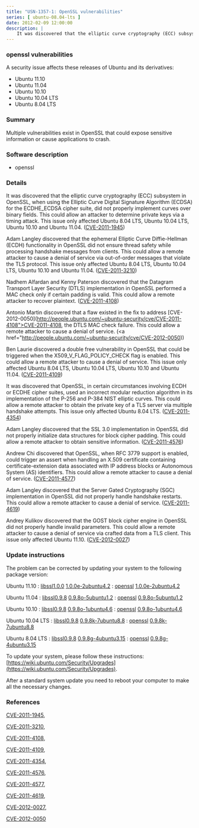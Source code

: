 ```yaml
---
title: "USN-1357-1: OpenSSL vulnerabilities"
series: [ ubuntu-08.04-lts ]
date: 2012-02-09 12:00:00
description: |
    It was discovered that the elliptic curve cryptography (ECC) subsystem in OpenSSL, when using the Elliptic Curve Digital Signature Algorithm (ECDSA) for the ECDHE_ECDSA cipher suite, did not properly implement curves over binary fields. This could allow an attacker to determine private keys via a timing attack. This issue only affected Ubuntu 8.04 LTS, Ubuntu 10.04 LTS, Ubuntu 10.10 and Ubuntu 11.04. ([CVE-2011-1945](http://people.ubuntu.com/~ubuntu-security/cve/CVE-2011-1945))
--- 
```

 
### openssl vulnerabilities

A security issue affects these releases of Ubuntu and its derivatives:

* Ubuntu 11.10
* Ubuntu 11.04
* Ubuntu 10.10
* Ubuntu 10.04 LTS
* Ubuntu 8.04 LTS

### Summary

Multiple vulnerabilities exist in OpenSSL that could expose sensitive information or cause applications to crash.

### Software description

* openssl 

### Details

It was discovered that the elliptic curve cryptography (ECC) subsystem in OpenSSL, when using the Elliptic Curve Digital Signature Algorithm (ECDSA) for the ECDHE_ECDSA cipher suite, did not properly implement curves over binary fields. This could allow an attacker to determine private keys via a timing attack. This issue only affected Ubuntu 8.04 LTS, Ubuntu 10.04 LTS, Ubuntu 10.10 and Ubuntu 11.04. ([CVE-2011-1945](http://people.ubuntu.com/~ubuntu-security/cve/CVE-2011-1945))

Adam Langley discovered that the ephemeral Elliptic Curve Diffie-Hellman (ECDH) functionality in OpenSSL did not ensure thread safety while processing handshake messages from clients. This could allow a remote attacker to cause a denial of service via out-of-order messages that violate the TLS protocol. This issue only affected Ubuntu 8.04 LTS, Ubuntu 10.04 LTS, Ubuntu 10.10 and Ubuntu 11.04. ([CVE-2011-3210](http://people.ubuntu.com/~ubuntu-security/cve/CVE-2011-3210))

Nadhem Alfardan and Kenny Paterson discovered that the Datagram Transport Layer Security (DTLS) implementation in OpenSSL performed a MAC check only if certain padding is valid. This could allow a remote attacker to recover plaintext. ([CVE-2011-4108](http://people.ubuntu.com/~ubuntu-security/cve/CVE-2011-4108))

Antonio Martin discovered that a flaw existed in the fix to address [CVE-2012-0050](http://people.ubuntu.com/~ubuntu-security/cve/CVE-2011-4108">CVE-2011-4108</a>, the DTLS MAC check failure. This could allow a remote attacker to cause a denial of service. (<a href="http://people.ubuntu.com/~ubuntu-security/cve/CVE-2012-0050))

Ben Laurie discovered a double free vulnerability in OpenSSL that could be triggered when the X509_V_FLAG_POLICY_CHECK flag is enabled. This could allow a remote attacker to cause a denial of service. This issue only affected Ubuntu 8.04 LTS, Ubuntu 10.04 LTS, Ubuntu 10.10 and Ubuntu 11.04. ([CVE-2011-4109](http://people.ubuntu.com/~ubuntu-security/cve/CVE-2011-4109))

It was discovered that OpenSSL, in certain circumstances involving ECDH or ECDHE cipher suites, used an incorrect modular reduction algorithm in its implementation of the P-256 and P-384 NIST elliptic curves. This could allow a remote attacker to obtain the private key of a TLS server via multiple handshake attempts. This issue only affected Ubuntu 8.04 LTS. ([CVE-2011-4354](http://people.ubuntu.com/~ubuntu-security/cve/CVE-2011-4354))

Adam Langley discovered that the SSL 3.0 implementation in OpenSSL did not properly initialize data structures for block cipher padding. This could allow a remote attacker to obtain sensitive information. ([CVE-2011-4576](http://people.ubuntu.com/~ubuntu-security/cve/CVE-2011-4576))

Andrew Chi discovered that OpenSSL, when RFC 3779 support is enabled, could trigger an assert when handling an X.509 certificate containing certificate-extension data associated with IP address blocks or Autonomous System (AS) identifiers. This could allow a remote attacker to cause a denial of service. ([CVE-2011-4577](http://people.ubuntu.com/~ubuntu-security/cve/CVE-2011-4577))

Adam Langley discovered that the Server Gated Cryptography (SGC) implementation in OpenSSL did not properly handle handshake restarts. This could allow a remote attacker to cause a denial of service. ([CVE-2011-4619](http://people.ubuntu.com/~ubuntu-security/cve/CVE-2011-4619))

Andrey Kulikov discovered that the GOST block cipher engine in OpenSSL did not properly handle invalid parameters. This could allow a remote attacker to cause a denial of service via crafted data from a TLS client. This issue only affected Ubuntu 11.10. ([CVE-2012-0027](http://people.ubuntu.com/~ubuntu-security/cve/CVE-2012-0027)) 

### Update instructions

The problem can be corrected by updating your system to the following package version:

Ubuntu 11.10
 : [libssl1.0.0](https://launchpad.net/ubuntu/+source/openssl) <span> [1.0.0e-2ubuntu4.2](https://launchpad.net/ubuntu/+source/openssl/1.0.0e-2ubuntu4.2) </span> 
 : [openssl](https://launchpad.net/ubuntu/+source/openssl) <span> [1.0.0e-2ubuntu4.2](https://launchpad.net/ubuntu/+source/openssl/1.0.0e-2ubuntu4.2) </span> 

Ubuntu 11.04
 : [libssl0.9.8](https://launchpad.net/ubuntu/+source/openssl) <span> [0.9.8o-5ubuntu1.2](https://launchpad.net/ubuntu/+source/openssl/0.9.8o-5ubuntu1.2) </span> 
 : [openssl](https://launchpad.net/ubuntu/+source/openssl) <span> [0.9.8o-5ubuntu1.2](https://launchpad.net/ubuntu/+source/openssl/0.9.8o-5ubuntu1.2) </span> 

Ubuntu 10.10
 : [libssl0.9.8](https://launchpad.net/ubuntu/+source/openssl) <span> [0.9.8o-1ubuntu4.6](https://launchpad.net/ubuntu/+source/openssl/0.9.8o-1ubuntu4.6) </span> 
 : [openssl](https://launchpad.net/ubuntu/+source/openssl) <span> [0.9.8o-1ubuntu4.6](https://launchpad.net/ubuntu/+source/openssl/0.9.8o-1ubuntu4.6) </span> 

Ubuntu 10.04 LTS
 : [libssl0.9.8](https://launchpad.net/ubuntu/+source/openssl) <span> [0.9.8k-7ubuntu8.8](https://launchpad.net/ubuntu/+source/openssl/0.9.8k-7ubuntu8.8) </span> 
 : [openssl](https://launchpad.net/ubuntu/+source/openssl) <span> [0.9.8k-7ubuntu8.8](https://launchpad.net/ubuntu/+source/openssl/0.9.8k-7ubuntu8.8) </span> 

Ubuntu 8.04 LTS
 : [libssl0.9.8](https://launchpad.net/ubuntu/+source/openssl) <span> [0.9.8g-4ubuntu3.15](https://launchpad.net/ubuntu/+source/openssl/0.9.8g-4ubuntu3.15) </span> 
 : [openssl](https://launchpad.net/ubuntu/+source/openssl) <span> [0.9.8g-4ubuntu3.15](https://launchpad.net/ubuntu/+source/openssl/0.9.8g-4ubuntu3.15) </span> 

To update your system, please follow these instructions: [https://wiki.ubuntu.com/Security/Upgrades](https://wiki.ubuntu.com/Security/Upgrades).

After a standard system update you need to reboot your computer to make all the necessary changes. 

### References

 [CVE-2011-1945](http://people.ubuntu.com/~ubuntu-security/cve/CVE-2011-1945), 

 [CVE-2011-3210](http://people.ubuntu.com/~ubuntu-security/cve/CVE-2011-3210), 

 [CVE-2011-4108](http://people.ubuntu.com/~ubuntu-security/cve/CVE-2011-4108), 

 [CVE-2011-4109](http://people.ubuntu.com/~ubuntu-security/cve/CVE-2011-4109), 

 [CVE-2011-4354](http://people.ubuntu.com/~ubuntu-security/cve/CVE-2011-4354), 

 [CVE-2011-4576](http://people.ubuntu.com/~ubuntu-security/cve/CVE-2011-4576), 

 [CVE-2011-4577](http://people.ubuntu.com/~ubuntu-security/cve/CVE-2011-4577), 

 [CVE-2011-4619](http://people.ubuntu.com/~ubuntu-security/cve/CVE-2011-4619), 

 [CVE-2012-0027](http://people.ubuntu.com/~ubuntu-security/cve/CVE-2012-0027), 

 [CVE-2012-0050](http://people.ubuntu.com/~ubuntu-security/cve/CVE-2012-0050)
 
